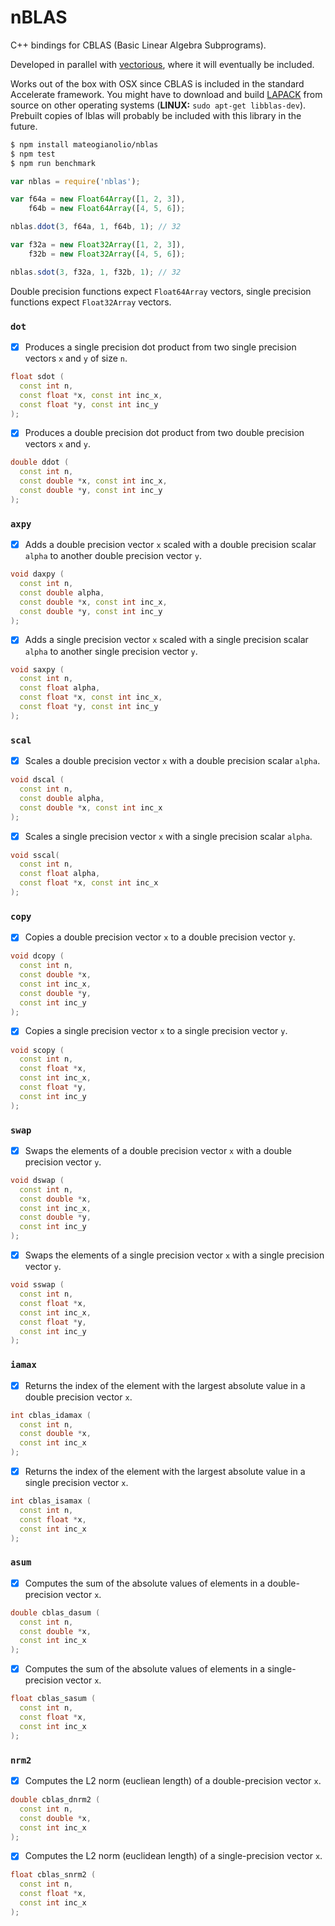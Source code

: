 # nBLAS

C++ bindings for CBLAS (Basic Linear Algebra Subprograms).

Developed in parallel with [vectorious](https://github.com/mateogianolio/vectorious), where it will eventually be included.

Works out of the box with OSX since CBLAS is included in the standard Accelerate framework. You might have to download and build [LAPACK](http://www.netlib.org/lapack/#_lapack_version_3_6_0) from source on other operating systems (**LINUX:** `sudo apt-get libblas-dev`). Prebuilt copies of lblas will probably be included with this library in the future.

```bash
$ npm install mateogianolio/nblas
$ npm test
$ npm run benchmark
```

```javascript
var nblas = require('nblas');

var f64a = new Float64Array([1, 2, 3]),
    f64b = new Float64Array([4, 5, 6]);

nblas.ddot(3, f64a, 1, f64b, 1); // 32

var f32a = new Float32Array([1, 2, 3]),
    f32b = new Float32Array([4, 5, 6]);

nblas.sdot(3, f32a, 1, f32b, 1); // 32
```

Double precision functions expect `Float64Array` vectors, single precision functions expect `Float32Array` vectors.

### `dot`

  - [x] Produces a single precision dot product from two single precision vectors `x` and `y` of size `n`.

  ```cpp
  float sdot (
    const int n,
    const float *x, const int inc_x,
    const float *y, const int inc_y
  );
  ```

  - [x] Produces a double precision dot product from two double precision vectors `x` and `y`.

  ```cpp
  double ddot (
    const int n,
    const double *x, const int inc_x,
    const double *y, const int inc_y
  );
  ```

### `axpy`

  - [x] Adds a double precision vector `x` scaled with a double precision scalar `alpha` to another double precision vector `y`.

  ```cpp
  void daxpy (
    const int n,
    const double alpha,
    const double *x, const int inc_x,
    const double *y, const int inc_y
  );
  ```

  - [x] Adds a single precision vector `x` scaled with a single precision scalar `alpha` to another single precision vector `y`.

  ```cpp
  void saxpy (
    const int n,
    const float alpha,
    const float *x, const int inc_x,
    const float *y, const int inc_y
  );
  ```

### `scal`

  - [x] Scales a double precision vector `x` with a double precision scalar `alpha`.

  ```cpp
  void dscal (
    const int n,
    const double alpha,
    const double *x, const int inc_x
  );
  ```

  - [x] Scales a single precision vector `x` with a single precision scalar `alpha`.

  ```cpp
  void sscal(
    const int n,
    const float alpha,
    const float *x, const int inc_x
  );
  ```

### `copy`

  - [x] Copies a double precision vector `x` to a double precision vector `y`.

  ```cpp
  void dcopy (
    const int n,
    const double *x,
    const int inc_x,
    const double *y,
    const int inc_y
  );
  ```

  - [x] Copies a single precision vector `x` to a single precision vector `y`.

  ```cpp
  void scopy (
    const int n,
    const float *x,
    const int inc_x,
    const float *y,
    const int inc_y
  );
  ```

### `swap`

  - [x] Swaps the elements of a double precision vector `x` with a double precision vector `y`.

  ```cpp
  void dswap (
    const int n,
    const double *x,
    const int inc_x,
    const double *y,
    const int inc_y
  );
  ```

  - [x] Swaps the elements of a single precision vector `x` with a single precision vector `y`.

  ```cpp
  void sswap (
    const int n,
    const float *x,
    const int inc_x,
    const float *y,
    const int inc_y
  );
  ```

### `iamax`

  - [x] Returns the index of the element with the largest absolute value in a double precision vector `x`.

  ```cpp
  int cblas_idamax (
    const int n,
    const double *x,
    const int inc_x
  );
  ```

  - [x] Returns the index of the element with the largest absolute value in a single precision vector `x`.

  ```cpp
  int cblas_isamax (
    const int n,
    const float *x,
    const int inc_x
  );
  ```

### `asum`

  - [x] Computes the sum of the absolute values of elements in a double-precision vector `x`.

  ```cpp
  double cblas_dasum (
    const int n,
    const double *x,
    const int inc_x
  );
  ```

  - [x] Computes the sum of the absolute values of elements in a single-precision vector `x`.

  ```cpp
  float cblas_sasum (
    const int n,
    const float *x,
    const int inc_x
  );
  ```

### `nrm2`

  - [x] Computes the L2 norm (eucliean length) of a double-precision vector `x`.

  ```cpp
  double cblas_dnrm2 (
    const int n,
    const double *x,
    const int inc_x
  );
  ```

  - [x] Computes the L2 norm (euclidean length) of a single-precision vector `x`.

  ```cpp
  float cblas_snrm2 (
    const int n,
    const float *x,
    const int inc_x
  );
  ```
